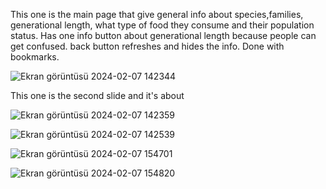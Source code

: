 This one is the main page that give general info about species,families, generational length, what type of food they consume and their population status.
Has one info button about generational length because people can get confused. back button refreshes and hides the info. Done with bookmarks.

![Ekran görüntüsü 2024-02-07 142344](https://github.com/nurgumus/bats-powerBI/assets/108015878/af7ea1f4-3526-4413-911d-118b6d497177)

This one is the second slide and it's about 

![Ekran görüntüsü 2024-02-07 142359](https://github.com/nurgumus/bats-powerBI/assets/108015878/60ff142f-8996-473d-a876-c8cfc261b9e0)

![Ekran görüntüsü 2024-02-07 142539](https://github.com/nurgumus/bats-powerBI/assets/108015878/65e3d370-f574-4330-bbc6-87b5dd4b2b74)

![Ekran görüntüsü 2024-02-07 154701](https://github.com/nurgumus/bats-powerBI/assets/108015878/95b4ee74-06e8-43ab-8334-b14bdd06c8a6)

![Ekran görüntüsü 2024-02-07 154820](https://github.com/nurgumus/bats-powerBI/assets/108015878/c7641b62-86b0-4d74-8cee-b6863b29eaf1)
